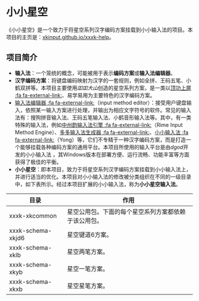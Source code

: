 # 小小星空

《小小星空》是一个致力于将星空系列汉字编码方案挂载到小小输入法的项目。本项目的主页是：[xkinput.github.io/xxxk-help](https://xkinput.github.io/xxxk-help)。

## 项目简介

* **输入法**：一个笼统的概念，可能被用于表示**编码方案**或**输入法编辑器**。
* **汉字编码方案**：将键盘编码映射为汉字的一套规则，例如全拼、王码五笔、小鹤双拼等。本项目主要使用*吅吅大山*创造的星空系列方案，是一类以[顶功上屏 :fa fa-external-link:](https://zhuanlan.zhihu.com/p/291029476)、易学易用为主要特色的汉字编码方案。
* [输入法编辑器 :fa fa-external-link:](https://docs.microsoft.com/zh-cn/windows/uwp/design/input/input-method-editors)（input method editor）：接受用户键盘输入，依照某一输入方案进行处理，并输出为相应文字符号的软件。常见的输入法有：搜狗拼音输入法、王码五笔输入法、小鹤音形输入法等。其中，有一类特殊的输入法，例如[中州韵输入法引擎 :fa fa-external-link:](https://rime.im/)（Rime Input Method Engine）、[多多输入法生成器 :fa fa-external-link:](https://www.chinput.com/portal.php)、[小小输入法 :fa fa-external-link:](http://yong.dgod.net/)（Yong）等，它们不专精于一种汉字编码方案，而是打造一个能够挂载各种编码方案的通用平台。本项目所使用的输入平台是由*dgod*开发的小小输入法 ，其Windows版本在部署方便、运行流畅、功能丰富等方面获得了极佳的平衡。
* **小小星空**：即本项目，致力于将星空系列汉字编码方案挂载到小小输入法上，并进行适当的优化。本项目对小小输入法的修改被分类组织在不同的一级目录中，如下表所示。经过本项目扩展的小小输入法，称为**小小星空输入法**。

| 目录              | 作用                                                 |
| ----------------- | ---------------------------------------------------- |
| xxxk-xkcommon     | 星空公用包。下面的每个星空系列方案都依赖于该公用包。 |
| xxxk-schema-xkjd6 | 星空键道6方案。                                      |
| xxxk-schema-xklb  | 星空两笔方案。                                       |
| xxxk-schema-xkyb  | 星空一笔方案。                                       |
| xxxk-schema-xkxb  | 星空星笔方案。                                       |

